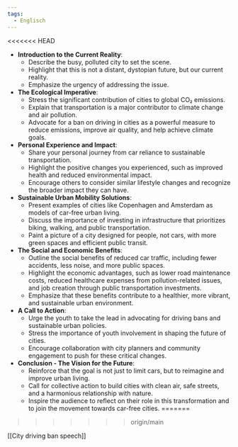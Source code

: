 ```yaml
---
tags:
  - Englisch
---
```

<<<<<<< HEAD
- **Introduction to the Current Reality**:
    - Describe the busy, polluted city to set the scene.
    - Highlight that this is not a distant, dystopian future, but our current reality.
    - Emphasize the urgency of addressing the issue.
- **The Ecological Imperative**:
	- Stress the significant contribution of cities to global CO₂ emissions.
	- Explain that transportation is a major contributor to climate change and air pollution.
	- Advocate for a ban on driving in cities as a powerful measure to reduce emissions, improve air quality, and help achieve climate goals.
- **Personal Experience and Impact**:
    - Share your personal journey from car reliance to sustainable transportation.
    - Highlight the positive changes you experienced, such as improved health and reduced environmental impact.
    - Encourage others to consider similar lifestyle changes and recognize the broader impact they can have.
- **Sustainable Urban Mobility Solutions**:
    - Present examples of cities like Copenhagen and Amsterdam as models of car-free urban living.
    - Discuss the importance of investing in infrastructure that prioritizes biking, walking, and public transportation.
    - Paint a picture of a city designed for people, not cars, with more green spaces and efficient public transit.
- **The Social and Economic Benefits**:
    - Outline the social benefits of reduced car traffic, including fewer accidents, less noise, and more public spaces.
    - Highlight the economic advantages, such as lower road maintenance costs, reduced healthcare expenses from pollution-related issues, and job creation through public transportation investments.
    - Emphasize that these benefits contribute to a healthier, more vibrant, and sustainable urban environment.
- **A Call to Action**:
    - Urge the youth to take the lead in advocating for driving bans and sustainable urban policies.
    - Stress the importance of youth involvement in shaping the future of cities.
    - Encourage collaboration with city planners and community engagement to push for these critical changes.
- **Conclusion - The Vision for the Future**:
    - Reinforce that the goal is not just to limit cars, but to reimagine and improve urban living.
    - Call for collective action to build cities with clean air, safe streets, and a harmonious relationship with nature.
    - Inspire the audience to reflect on their role in this transformation and to join the movement towards car-free cities.
=======

>>>>>>> origin/main

[[City driving ban speech]]